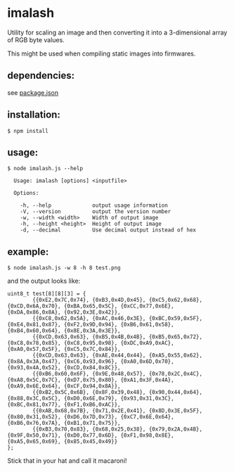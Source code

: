 
imalash
=======

Utility for scaling an image and then converting it into a 3-dimensional
array of RGB byte values.

This might be used when compiling static images into firmwares.

dependencies:
------------

see [package.json](https://raw.githubusercontent.com/breedx2/imalash/master/package.json)

installation:
------------
`$ npm install`

usage:
-----

```
$ node imalash.js --help

  Usage: imalash [options] <inputfile>

  Options:

    -h, --help             output usage information
    -V, --version          output the version number
    -w, --width <width>    Width of output image
    -h, --height <height>  Height of output image
    -d, --decimal          Use decimal output instead of hex

```

example:
-------

`$ node imalash.js -w 8 -h 8 test.png`

and the output looks like:
```
uint8_t test[8][8][3] = {
        {{0xE2,0x7C,0x74}, {0xB3,0x4D,0x45}, {0xC5,0x62,0x68}, {0xCD,0x6A,0x70}, {0xBA,0x65,0x5C}, {0xCC,0x77,0x6E}, {0xDA,0x86,0x8A}, {0x92,0x3E,0x42}}, 
        {{0xC8,0x62,0x5A}, {0xAC,0x46,0x3E}, {0xBC,0x59,0x5F}, {0xE4,0x81,0x87}, {0xF2,0x9D,0x94}, {0xB6,0x61,0x58}, {0xB4,0x60,0x64}, {0x8E,0x3A,0x3E}}, 
        {{0xCD,0x63,0x63}, {0xB5,0x4B,0x4B}, {0xB5,0x65,0x72}, {0xC8,0x78,0x85}, {0xC8,0x95,0x98}, {0xDC,0xA9,0xAC}, {0xA0,0x57,0x5F}, {0xC5,0x7C,0x84}}, 
        {{0xCD,0x63,0x63}, {0xAE,0x44,0x44}, {0xA5,0x55,0x62}, {0x8A,0x3A,0x47}, {0xC6,0x93,0x96}, {0xA0,0x6D,0x70}, {0x93,0x4A,0x52}, {0xCD,0x84,0x8C}}, 
        {{0xB6,0x60,0x6F}, {0x9E,0x48,0x57}, {0x78,0x2C,0x4C}, {0xA8,0x5C,0x7C}, {0xD7,0x75,0x80}, {0xA1,0x3F,0x4A}, {0xA9,0x6E,0x64}, {0xCF,0x94,0x8A}}, 
        {{0xB2,0x5C,0x6B}, {0x8F,0x39,0x48}, {0x90,0x44,0x64}, {0x88,0x3C,0x5C}, {0xD0,0x6E,0x79}, {0x93,0x31,0x3C}, {0xBC,0x81,0x77}, {0xF1,0xB6,0xAC}}, 
        {{0xAB,0x68,0x7B}, {0x71,0x2E,0x41}, {0x8D,0x3E,0x5F}, {0x80,0x31,0x52}, {0xD6,0x7D,0x73}, {0xC7,0x6E,0x64}, {0xB6,0x76,0x7A}, {0xB1,0x71,0x75}}, 
        {{0xB3,0x70,0x83}, {0x68,0x25,0x38}, {0x79,0x2A,0x4B}, {0x9F,0x50,0x71}, {0xD0,0x77,0x6D}, {0xF1,0x98,0x8E}, {0xA5,0x65,0x69}, {0x85,0x45,0x49}}
};

```

Stick that in your hat and call it macaroni!
